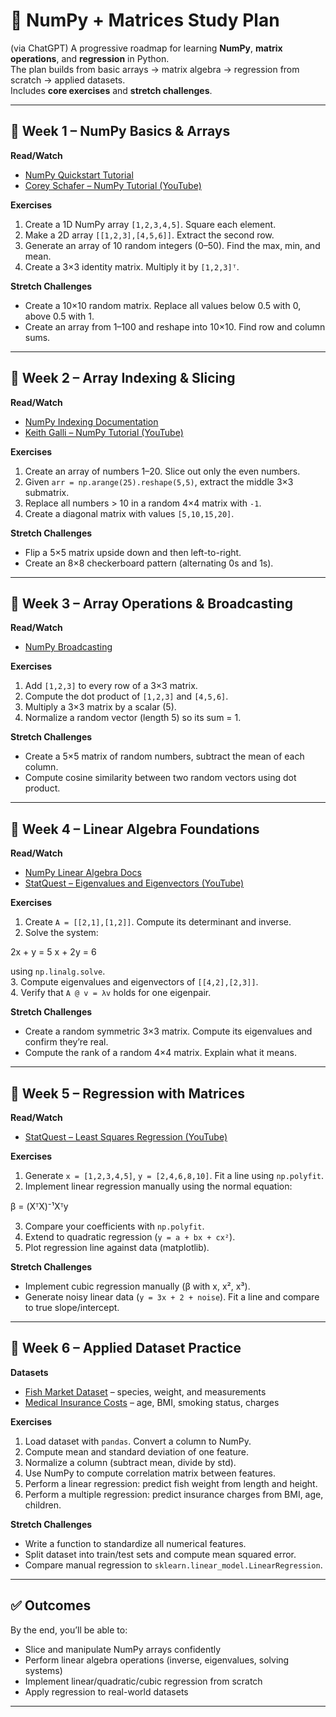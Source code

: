 # 📘 NumPy + Matrices Study Plan
(via ChatGPT) 
A progressive roadmap for learning **NumPy**, **matrix operations**, and **regression** in Python.  
The plan builds from basic arrays → matrix algebra → regression from scratch → applied datasets.  
Includes **core exercises** and **stretch challenges**.

---

## 📅 Week 1 – NumPy Basics & Arrays
**Read/Watch**
- [NumPy Quickstart Tutorial](https://numpy.org/doc/stable/user/quickstart.html)  
- [Corey Schafer – NumPy Tutorial (YouTube)](https://www.youtube.com/watch?v=QUT1VHiLmmI)  

**Exercises**
1. Create a 1D NumPy array `[1,2,3,4,5]`. Square each element.  
2. Make a 2D array `[[1,2,3],[4,5,6]]`. Extract the second row.  
3. Generate an array of 10 random integers (0–50). Find the max, min, and mean.  
4. Create a 3×3 identity matrix. Multiply it by `[1,2,3]ᵀ`.  

**Stretch Challenges**
- Create a 10×10 random matrix. Replace all values below 0.5 with 0, above 0.5 with 1.  
- Create an array from 1–100 and reshape into 10×10. Find row and column sums.  

---

## 📅 Week 2 – Array Indexing & Slicing
**Read/Watch**
- [NumPy Indexing Documentation](https://numpy.org/doc/stable/reference/arrays.indexing.html)  
- [Keith Galli – NumPy Tutorial (YouTube)](https://www.youtube.com/watch?v=GB9ByFAIAH4)  

**Exercises**
1. Create an array of numbers 1–20. Slice out only the even numbers.  
2. Given `arr = np.arange(25).reshape(5,5)`, extract the middle 3×3 submatrix.  
3. Replace all numbers > 10 in a random 4×4 matrix with `-1`.  
4. Create a diagonal matrix with values `[5,10,15,20]`.  

**Stretch Challenges**
- Flip a 5×5 matrix upside down and then left-to-right.  
- Create an 8×8 checkerboard pattern (alternating 0s and 1s).  

---

## 📅 Week 3 – Array Operations & Broadcasting
**Read/Watch**
- [NumPy Broadcasting](https://numpy.org/doc/stable/user/basics.broadcasting.html)  

**Exercises**
1. Add `[1,2,3]` to every row of a 3×3 matrix.  
2. Compute the dot product of `[1,2,3]` and `[4,5,6]`.  
3. Multiply a 3×3 matrix by a scalar (5).  
4. Normalize a random vector (length 5) so its sum = 1.  

**Stretch Challenges**
- Create a 5×5 matrix of random numbers, subtract the mean of each column.  
- Compute cosine similarity between two random vectors using dot product.  

---

## 📅 Week 4 – Linear Algebra Foundations
**Read/Watch**
- [NumPy Linear Algebra Docs](https://numpy.org/doc/stable/reference/routines.linalg.html)  
- [StatQuest – Eigenvalues and Eigenvectors (YouTube)](https://www.youtube.com/watch?v=PFDu9oVAE-g)  

**Exercises**
1. Create `A = [[2,1],[1,2]]`. Compute its determinant and inverse.  
2. Solve the system:  

2x + y = 5
x + 2y = 6

using `np.linalg.solve`.  
3. Compute eigenvalues and eigenvectors of `[[4,2],[2,3]]`.  
4. Verify that `A @ v = λv` holds for one eigenpair.  

**Stretch Challenges**
- Create a random symmetric 3×3 matrix. Compute its eigenvalues and confirm they’re real.  
- Compute the rank of a random 4×4 matrix. Explain what it means.  

---

## 📅 Week 5 – Regression with Matrices
**Read/Watch**
- [StatQuest – Least Squares Regression (YouTube)](https://www.youtube.com/watch?v=nk2CQITm_eo)  

**Exercises**
1. Generate `x = [1,2,3,4,5]`, `y = [2,4,6,8,10]`. Fit a line using `np.polyfit`.  
2. Implement linear regression manually using the normal equation:  

β = (XᵀX)⁻¹Xᵀy

3. Compare your coefficients with `np.polyfit`.  
4. Extend to quadratic regression (`y = a + bx + cx²`).  
5. Plot regression line against data (matplotlib).  

**Stretch Challenges**
- Implement cubic regression manually (β with x, x², x³).  
- Generate noisy linear data (`y = 3x + 2 + noise`). Fit a line and compare to true slope/intercept.  

---

## 📅 Week 6 – Applied Dataset Practice
**Datasets**
- [Fish Market Dataset](https://www.kaggle.com/datasets/vipullrathod/fish-market) – species, weight, and measurements  
- [Medical Insurance Costs](https://www.kaggle.com/datasets/mirichoi0218/insurance) – age, BMI, smoking status, charges  

**Exercises**
1. Load dataset with `pandas`. Convert a column to NumPy.  
2. Compute mean and standard deviation of one feature.  
3. Normalize a column (subtract mean, divide by std).  
4. Use NumPy to compute correlation matrix between features.  
5. Perform a linear regression: predict fish weight from length and height.  
6. Perform a multiple regression: predict insurance charges from BMI, age, children.  

**Stretch Challenges**
- Write a function to standardize all numerical features.  
- Split dataset into train/test sets and compute mean squared error.  
- Compare manual regression to `sklearn.linear_model.LinearRegression`.  

---

## ✅ Outcomes
By the end, you’ll be able to:
- Slice and manipulate NumPy arrays confidently  
- Perform linear algebra operations (inverse, eigenvalues, solving systems)  
- Implement linear/quadratic/cubic regression from scratch  
- Apply regression to real-world datasets  

---
